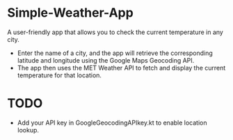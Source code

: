 # Simple-Weather-App
A user-friendly app that allows you to check the current temperature in any city.

* Enter the name of a city, and the app will retrieve the corresponding latitude and longitude using the Google Maps Geocoding API.
* The app then uses the MET Weather API to fetch and display the current temperature for that location.

# TODO
* Add your API key in GoogleGeocodingAPIkey.kt to enable location lookup.
